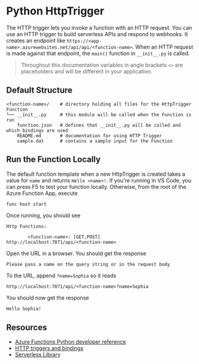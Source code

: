 # Python HttpTrigger

The HTTP trigger lets you invoke a function with an HTTP request. You can use an HTTP trigger to build serverless APIs and respond to webhooks. It creates an endpoint like  `https://<app-name>.azurewebsites.net/api/api/<function-name>`. When an HTTP request is made against that endpoint, the `main()` function in `__init__.py` is called.


> Throughout this documentation variables in angle brackets `<>` are placeholders and will be different in your application.

## Default Structure

``` text
<function-name>/    # directory holding all files for the HttpTrigger Function
└── __init__.py     # this module will be called when the Function is run
    function.json   # defines that __init__.py will be called and which bindings are used
    README.md       # documentation for using HTTP Trigger
    sample.dat      # contains a sample input for the Function
```

## Run the Function Locally

The default function template when a new HttpTrigger is created takes a value for `name` and returns `Hello <name>!`. If you're running in VS Code, you can press F5 to test your function locally. Otherwise, from the root of the Azure Function App, execute

``` bash
func host start
```

Once running, you should see

``` text
Http Functions:

        <function-name>: [GET,POST] http://localhost:7071/api/<function-name>
```

Open the URL in a browser. You should get the response

``` text
Please pass a name on the query string or in the request body
```

To the URL, append `?name=Sophia` so it reads

``` text
http://localhost:7071/api/<function-name>?name=Sophia
```

You should now get the response

``` text
Hello Sophia!
```

## Resources

- [Azure Functions Python developer reference](https://aka.ms/python-functions-guide)  
- [HTTP triggers and bindings](https://docs.microsoft.com/azure/azure-functions/functions-bindings-http-webhook)
- [Serverless Library](https://aka.ms/python-functions-samples)

